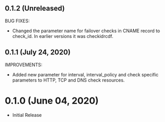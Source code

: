 ## 0.1.2 (Unreleased)

BUG FIXES:

- Changed the parameter name for failover checks in CNAME record to check_id. In earlier versions it was checkidrcdf.
## 0.1.1 (July 24, 2020)

IMPROVEMENTS:

- Added new parameter for interval, interval_policy and check specific parameters to HTTP, TCP and DNS check resources.
# 0.1.0 (June 04, 2020)

- Initial Release
